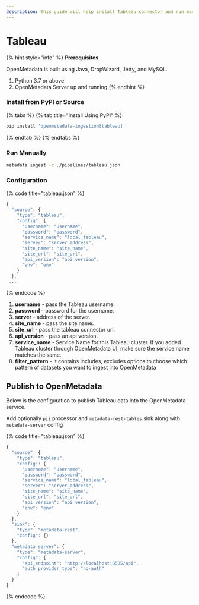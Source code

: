 ```yaml
---
description: This guide will help install Tableau connector and run manually
---
```


# Tableau

{% hint style="info" %}
**Prerequisites**

OpenMetadata is built using Java, DropWizard, Jetty, and MySQL.

1. Python 3.7 or above
2. OpenMetadata Server up and running
{% endhint %}

### Install from PyPI or Source

{% tabs %}
{% tab title="Install Using PyPI" %}
```bash
pip install 'openmetadata-ingestion[tableau]'
```
{% endtab %}
{% endtabs %}

### Run Manually

```bash
metadata ingest -c ./pipelines/tableau.json
```

### Configuration

{% code title="tableau.json" %}
```javascript
{
  "source": {
    "type": "tableau",
    "config": {
      "username": "username",
      "password": "password",
      "service_name": "local_tableau",
      "server": "server_address",
      "site_name": "site_name",
      "site_url": "site_url",
      "api_version": "api version",
      "env": "env"
    }
  },
 ...
```
{% endcode %}

1. **username** - pass the Tableau username.
2. **password** - password for the username.
3. **server** - address of the server.
4. **site\_name** - pass the site name.
5. **site\_url** - pass the tableau connector url.
6. **api\_version** - pass an api version.
7. **service\_name** - Service Name for this Tableau cluster. If you added Tableau cluster through OpenMetadata UI, make sure the service name matches the same.
8. **filter\_pattern** - It contains includes, excludes options to choose which pattern of datasets you want to ingest into OpenMetadata

## Publish to OpenMetadata

Below is the configuration to publish Tableau data into the OpenMetadata service.

Add optionally `pii` processor and `metadata-rest-tables` sink along with `metadata-server` config

{% code title="tableau.json" %}
```javascript
{
  "source": {
    "type": "tableau",
    "config": {
      "username": "username",
      "password": "password",
      "service_name": "local_tableau",
      "server": "server_address",
      "site_name": "site_name",
      "site_url": "site_url",
      "api_version": "api version",
      "env": "env"
    }
  },
  "sink": {
    "type": "metadata-rest",
    "config": {}
  },
  "metadata_server": {
    "type": "metadata-server",
    "config": {
      "api_endpoint": "http://localhost:8585/api",
      "auth_provider_type": "no-auth"
    }
  }
}
```
{% endcode %}

